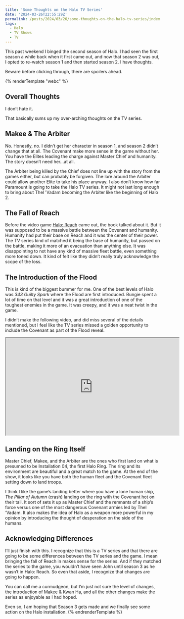 ```yaml
---
title: 'Some Thoughts on the Halo TV Series'
date: '2024-03-26T22:55:29Z'
permalink: /posts/2024/03/26/some-thoughts-on-the-halo-tv-series/index.html
tags:
  - Halo
  - TV Shows
  - TV
---
```


This past weekend I binged the second season of Halo. I had seen the first season a while back when it first came out, and now that season 2 was out, I opted to re-watch season 1 and then started season 2. I have thoughts.
<!-- excerpt -->

Beware before clicking through, there are spoilers ahead.

{% renderTemplate "webc" %}
<spoiler>
## Overall Thoughts

I don’t hate it.

That basically sums up my over-arching thoughts on the TV series.

## Makee & The Arbiter

No. Honestly, no. I didn’t get her character in season 1, and season 2 didn’t change that at all. The Covenant make more sense in the game without her. You have the Elites leading the charge against Master Chief and humanity. The story doesn’t need her...at all.

The Arbiter being killed by the Chief does not line up with the story from the games either, but can probably be forgiven. The lore around the Arbiter could allow another Elite to take his place anyway. I also don’t know how far Paramount is going to take the Halo TV series. It might not last long enough to bring about Thel 'Vadam becoming the Arbiter like the beginning of Halo 2.

## The Fall of Reach

Before the video game [Halo: Reach](https://www.xbox.com/en-us/games/store/Halo-REACH/9NLGW5MXWKJ6) came out, the book talked about it. But it was supposed to be a massive battle between the Covenant and humanity. Humanity had put their base on Reach and it was the center of their power. The TV series kind of matched it being the base of humanity, but passed on the battle, making it more of an evacuation than anything else. It was disappointing to not have any kind of massive fleet battle, even something more toned down. It kind of felt like they didn’t really truly acknowledge the scope of the loss.

## The Introduction of the Flood

This is kind of the biggest bummer for me. One of the best levels of Halo was *343 Guilty Spark* where the Flood are first introduced. Bungie spent a lot of time on that level and it was a great introduction of one of the toughest enemies in the game. It was creepy, and it was a neat twist in the game.

I didn’t make the following video, and did miss several of the details mentioned, but I feel like the TV series missed a golden opportunity to include the Covenant as part of the Flood reveal.

<fit-vids>
    <iframe
        width="560"
        height="315"
        src="https://www.youtube.com/embed/oeTcVWmNXbI"
        title="Every Horrifying Detail You Missed In 343 Guilty Spark"
        allow="accelerometer; autoplay; clipboard-write; encrypted-media; gyroscope; picture-in-picture"
        allowfullscreen></iframe>
</fit-vids>

## Landing on the Ring Itself

Master Chief, Makee, and the Arbiter are the ones who first land on what is presumed to be Installation 04, the first Halo Ring. The ring and its environment are beautiful and a great match to the game. At the end of the show, it looks like you have both the human fleet and the Covenant fleet setting down to land troops.

I think I like the game’s landing better where you have a lone human ship, *The Pillar of Autumn* (crash) landing on the ring with the Covenant hot on their tail. It sort of sets it up as Master Chief and the remnants of a ship’s force versus one of the most dangerous Covenant armies led by Thel ‘Vadam. It also makes the idea of Halo as a weapon more powerful in my opinion by introducing the thought of desperation on the side of the humans.

## Acknowledging Differences

I’ll just finish with this. I recognize that this is a TV series and that there are going to be some differences between the TV series and the game. I mean bringing the fall of Reach in makes sense for the series. And if they matched the series to the game, you wouldn’t have seen John until season 3 as he wasn’t in Halo: Reach. So even that aside, I recognize that changes are going to happen. 

You can call me a curmudgeon, but I’m just not sure the level of changes, the introduction of Makee & Kwan Ha, and all the other changes make the series as enjoyable as I had hoped.

Even so, I am hoping that Season 3 gets made and we finally see some action on the Halo installation.
</spoiler>
{% endrenderTemplate %}